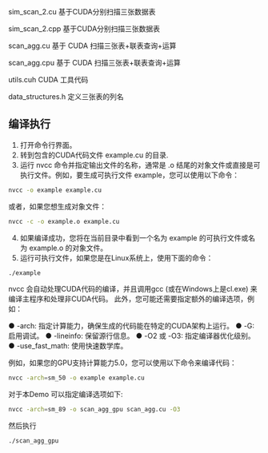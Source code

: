 sim_scan_2.cu	      基于CUDA分别扫描三张数据表

sim_scan_2.cpp	    基于CUDA分别扫描三张数据表

scan_agg.cu		  基于 CUDA 扫描三张表+联表查询+运算

scan_agg.cpu		基于 CUDA 扫描三张表+联表查询+运算

utils.cuh		         CUDA 工具代码

data_structures.h 	  定义三张表的列名


## 编译执行
1.  打开命令行界面。 
2.  转到包含的CUDA代码文件 example.cu 的目录.
3.  运行 nvcc 命令并指定输出文件的名称，通常是 .o 结尾的对象文件或直接是可执行文件。例如，要生成可执行文件 example，您可以使用以下命令：
```bash
nvcc -o example example.cu
```

或者，如果您想生成对象文件： 
```bash
nvcc -c -o example.o example.cu
```

4.  如果编译成功，您将在当前目录中看到一个名为 example 的可执行文件或名为 example.o 的对象文件。 
5.  运行可执行文件，如果您是在Linux系统上，使用下面的命令：
```bash
./example
```
 
nvcc 会自动处理CUDA代码的编译，并且调用gcc (或在Windows上是cl.exe) 来编译主程序和处理非CUDA代码。
此外，您可能还需要指定额外的编译选项，例如：

● -arch: 指定计算能力，确保生成的代码能在特定的CUDA架构上运行。
● -G: 启用调试。
● -lineinfo: 保留源行信息。
● -O2 或 -O3: 指定编译器优化级别。
● -use_fast_math: 使用快速数学库。

例如，如果您的GPU支持计算能力5.0，您可以使用以下命令来编译代码：
```bash
nvcc -arch=sm_50 -o example example.cu
```

对于本Demo 可以指定编译选项如下:
```bash
nvcc -arch=sm_89 -o scan_agg_gpu scan_agg.cu -O3
```

然后执行
```bash
./scan_agg_gpu
```
